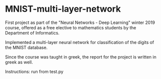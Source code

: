 # MNIST-multi-layer-network

First project as part of the "Neural Networks - Deep Learning" winter 2019 course, offered as a free elective to mathematics students by the Department of Informatics.

Implemented a multi-layer neural network for classification of the digits of the MNIST database. 

Since the course was taught in greek, the report for the project is written in greek as well.

Instructions: run from test.py


